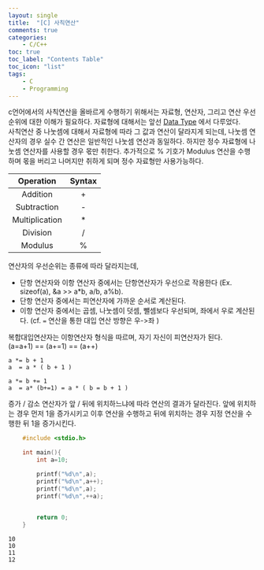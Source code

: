 ```yaml
---
layout: single
title:  "[C] 사칙연산"
comments: true
categories:
    - C/C++
toc: true
toc_label: "Contents Table"
toc_icon: "list"
tags: 
    - C
    - Programming
---
```



c언어에서의 사칙연산을 올바르게 수행하기 위해서는 자료형, 연산자, 그리고 연산 우선순위에 대한 이해가 필요하다. 자료형에 대해서는 앞선 [Data Type][Data Type] 에서 다루었다.  
사칙연산 중 나눗셈에 대해서 자료형에 따라 그 값과 연산이 달라지게 되는데, 나눗셈 연산자의 경우 실수 간 연산은 일반적인 나눗셈 연산과 동일하다. 하지만 정수 자료형에 나눗셈 연산자를 사용할 경우 몫만 취한다. 추가적으로 % 기호가 Modulus 연산을 수행하며 몫을 버리고 나머지만 취하게 되며 정수 자료형만 사용가능하다. 



|Operation | Syntax |
|:---:   |:---:   | 
|Addition | +    |
|Subtraction| -     |
| Multiplication | * |
| Division | /      |
| Modulus | %       |



연산자의 우선순위는 종류에 따라 달라지는데, 
- 단항 연산자와 이항 연산자 중에서는 단항연산자가 우선으로 작용한다 (Ex. sizeof(a), &a >> a*b, a/b, a%b). 
- 단항 연산자 중에서는 피연산자에 가까운 순서로 계산된다.
- 이항 연산자 중에서는 곱셈, 나눗셈이 덧셈, 뺄셈보다 우선되며, 좌에서 우로 계산된다. 
    (cf. `=` 연산을 통한 대입 연산 방향은 우->좌 )



복합대입연산자는 이항연산자 형식을 따르며, 자기 자신이 피연산자가 된다.  
(a=a+1) == (a+=1) == (a++)



```
a *= b + 1 
a  = a * ( b + 1 )

a *= b += 1 
a  = a* (b+=1) = a * ( b = b + 1 )
```


증가 / 감소 연산자가 앞 / 뒤에 위치하느냐에 따라 연산의 결과가 달라진다. 앞에 위치하는 경우 먼저 1을 증가시키고 이후 연산을 수행하고 뒤에 위치하는 경우 지정 연산을 수행한 뒤 1을 증가시킨다.



```c
    #include <stdio.h>

    int main(){
        int a=10;

        printf("%d\n",a);
        printf("%d\n",a++);
        printf("%d\n",a);
        printf("%d\n",++a);
        

        return 0;
    }


```


```
10
10
11
12

```



[Data Type]: https://polymath-youn.github.io/polymath-youn.github.com/c/c++/b-자료형/